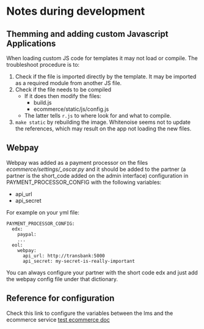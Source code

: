# Notes during development

## Themming and adding custom Javascript Applications

When loading custom JS code for templates it may not load or compile. The troubleshoot procedure is to:
1. Check if the file is imported directly by the template. It may be imported as a required module from another JS file.
2. Check if the file needs to be compiled
    - If it does then modify the files:
      - build.js
      - ecommerce/static/js/config.js
    - The latter tells ```r.js``` to where look for and what to compile.
3. ```make static``` by rebuilding the image. Whitenoise seems not to update the references, which may result on the app not loading the new files.

## Webpay

Webpay was added as a payment processor on the files *ecommerce/settings/_oscar.py* and it should be added to the partner (a partner is the short_code added on the admin interface) configuration in PAYMENT_PROCESSOR_CONFIG with the following variables:
  * api_url
  * api_secret

For example on your yml file:
```
PAYMENT_PROCESSOR_CONFIG:
  edx:
    paypal:
    ...
  eol:
    webpay:
      api_url: http://transbank:5000
      api_secret: my-secret-is-really-important
```
You can always configure your partner with the short code edx and just add the webpay config file under that dictionary.

## Reference for configuration

Check this link to configure the variables between the lms and the ecommerce service
[test ecommerce doc](https://github.com/edx/ecommerce/blob/5a3f18f91f36c7af461bfd52e7c21578c62d4912/docs/test_ecommerce.rst)